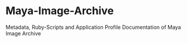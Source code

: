 # Maya-Image-Archive
Metadata, Ruby-Scripts and Application Profile Documentation of Maya Image Archive

